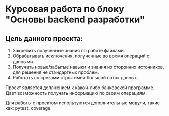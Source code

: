 # Курсовая работа по блоку "Основы backend разработки"

## Цель данного проекта: 
1. Закрепить полученные знания по работе файлами.
2. Обрабатывать исключения, полученные во время операций с данными.
3. Получать новые/забытые навыки и знания  из сторонних источников, 
для решения не стандартных проблем.
4. Работать со срезами строк имея большой поток данных.

Проект является доплнением к какой-либо банковской программе.
Дает возможность получать информацию по своим операциям.

Для работы с проектом используются дополнительные модули,
такие как: pytest, coverage.